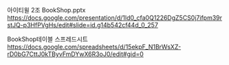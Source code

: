 아이티윌 2조 BookShop.pptx  
https://docs.google.com/presentation/d/1ld0_cfa0Q1226DgZ5CS0j7ifpm39rstJQ-p3HfPVgHs/edit#slide=id.g14b542cf44d_0_257  
  
BookShop테이블 스프레드시트  
https://docs.google.com/spreadsheets/d/15ekpF_N1BrWsXZ-rD0bG7CttJ0kTByvFmDYwX6R3oJ0/edit#gid=0  
  
